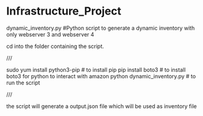 # Infrastructure_Project

dynamic_inventory.py #Python script to generate a dynamic inventory with only webserver 3 and webserver 4

cd into the folder containing the script. 

///

sudo yum install python3-pip # to install pip 
pip install boto3 # to install boto3 for python to interact with amazon
python dynamic_inventory.py # to run the script  

///

the script will generate a output.json file which will be used as inventory file